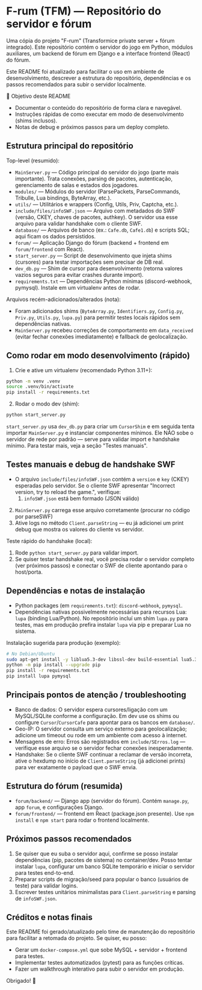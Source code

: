 
# F-rum (TFM) — Repositório do servidor e fórum

Uma cópia do projeto "F-rum" (Transformice private server + fórum integrado). Este repositório contém o servidor do jogo em Python, módulos auxiliares, um backend de fórum em Django e a interface frontend (React) do fórum.

Este README foi atualizado para facilitar o uso em ambiente de desenvolvimento, descrever a estrutura do repositório, dependências e os passos recomendados para subir o servidor localmente.

🎯 Objetivo deste README
- Documentar o conteúdo do repositório de forma clara e navegável.
- Instruções rápidas de como executar em modo de desenvolvimento (shims inclusos).
- Notas de debug e próximos passos para um deploy completo.

## Estrutura principal do repositório

Top-level (resumido):

- `MainServer.py` — Código principal do servidor do jogo (parte mais importante). Trata conexões, parsing de pacotes, autenticação, gerenciamento de salas e estados dos jogadores.
- `modules/` — Módulos do servidor (ParsePackets, ParseCommands, Tribulle, Lua bindings, ByteArray, etc.).
- `utils/` — Utilitários e wrappers (Config, Utils, Priv, Captcha, etc.).
- `include/files/infoSWF.json` — Arquivo com metadados do SWF (versão, CKEY, chaves de pacotes, authkey). O servidor usa esse arquivo para validar handshake com o cliente SWF.
- `database/` — Arquivos de banco (ex.: `Cafe.db`, `Cafe1.db`) e scripts SQL; aqui ficam os dados persistidos.
- `forum/` — Aplicação Django do fórum (backend + frontend em `forum/frontend` com React).
- `start_server.py` — Script de desenvolvimento que injeta shims (cursores) para testar importações sem precisar de DB real.
- `dev_db.py` — Shim de cursor para desenvolvimento (retorna valores vazios seguros para evitar crashes durante import).
- `requirements.txt` — Dependências Python mínimas (discord-webhook, pymysql). Instale em um virtualenv antes de rodar.

Arquivos recém-adicionados/alterados (nota):
- Foram adicionados shims (`ByteArray.py`, `Identifiers.py`, `Config.py`, `Priv.py`, `Utils.py`, `lupa.py`) para permitir testes locais rápidos sem dependências nativas.
- `MainServer.py` recebeu correções de comportamento em `data_received` (evitar fechar conexões imediatamente) e fallback de geolocalização.

## Como rodar em modo desenvolvimento (rápido)

1. Crie e ative um virtualenv (recomendado Python 3.11+):

```bash
python -m venv .venv
source .venv/bin/activate
pip install -r requirements.txt
```

2. Rodar o modo dev (shim):

```bash
python start_server.py
```

`start_server.py` usa `dev_db.py` para criar um `CursorShim` e em seguida tenta importar `MainServer.py` e instanciar componentes mínimos. Ele NÃO sobe o servidor de rede por padrão — serve para validar import e handshake mínimo. Para testar mais, veja a seção "Testes manuais".

## Testes manuais e debug de handshake SWF

- O arquivo `include/files/infoSWF.json` contém a `version` e `key` (CKEY) esperadas pelo servidor. Se o cliente SWF apresentar "Incorrect version, try to reload the game.", verifique:
	1. `infoSWF.json` está bem formado (JSON válido)
 2. `MainServer.py` carrega esse arquivo corretamente (procurar no código por parseSWF)
 3. Ative logs no método `Client.parseString` — eu já adicionei um print debug que mostra os valores do cliente vs servidor.

Teste rápido do handshake (local):

1. Rode `python start_server.py` para validar import.
2. Se quiser testar handshake real, você precisa rodar o servidor completo (ver próximos passos) e conectar o SWF de cliente apontando para o host/porta.

## Dependências e notas de instalação

- Python packages (em `requirements.txt`): `discord-webhook`, `pymysql`.
- Dependências nativas possivelmente necessárias para recursos Lua: `lupa` (binding Lua/Python). No repositório incluí um shim `lupa.py` para testes, mas em produção prefira instalar `lupa` via pip e preparar Lua no sistema.

Instalação sugerida para produção (exemplo):

```bash
# No Debian/Ubuntu
sudo apt-get install -y liblua5.3-dev libssl-dev build-essential lua5.3
python -m pip install --upgrade pip
pip install -r requirements.txt
pip install lupa pymysql
```

## Principais pontos de atenção / troubleshooting

- Banco de dados: O servidor espera cursores/ligação com um MySQL/SQLite conforme a configuração. Em dev use os shims ou configure `Cursor`/`CursorCafe` para apontar para os bancos em `database/`.
- Geo-IP: O servidor consulta um serviço externo para geolocalização; adicione um timeout ou rode em um ambiente com acesso à internet.
- Mensagens de erro: Erros são registrados em `include/SErros.log` — verifique esse arquivo se o servidor fechar conexões inesperadamente.
- Handshake: Se o cliente SWF continuar a reclamar de versão incorreta, ative o hexdump no início de `Client.parseString` (já adicionei prints) para ver exatamente o payload que o SWF envia.

## Estrutura do fórum (resumida)

- `forum/backend/` — Django app (servidor do fórum). Contém `manage.py`, app `forum`, e configurações Django.
- `forum/frontend/` — frontend em React (package.json presente). Use `npm install` e `npm start` para rodar o frontend localmente.

## Próximos passos recomendados

1. Se quiser que eu suba o servidor aqui, confirme se posso instalar dependências (pip, pacotes de sistema) no container/dev. Posso tentar instalar `lupa`, configurar um banco SQLite temporário e iniciar o servidor para testes end-to-end.
2. Preparar scripts de migração/seed para popular o banco (usuários de teste) para validar logins.
3. Escrever testes unitários minimalistas para `Client.parseString` e parsing de `infoSWF.json`.

## Créditos e notas finais

Este README foi gerado/atualizado pelo time de manutenção do repositório para facilitar a retomada do projeto. Se quiser, eu posso:

- Gerar um `docker-compose.yml` que sobe MySQL + servidor + frontend para testes.
- Implementar testes automatizados (pytest) para as funções críticas.
- Fazer um walkthrough interativo para subir o servidor em produção.

Obrigado! 🚀
